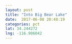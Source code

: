 ```yaml
---
layout: post
title: "Into Big Bear Lake"
date:  2017-06-08 20:48:19
categories: pct
lat: 34.244272
lng: -116.906042
---
```


